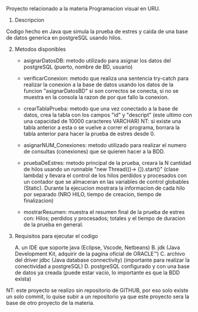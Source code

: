 Proyecto relacionado a la materia Programacion visual en URU.

1. Descripcion
   
Codigo hecho en Java que simula la prueba de estres y caida de una base de datos generica en postgreSQL usando hilos.

2. Metodos disponibles

    * asignarDatosDB: metodo utilizado para asignar los datos del postgreSQL (puerto, nombre de BD, usuario)
      
    * verificarConexion: metodo que realiza una sentencia try-catch para realizar la conexion a la base de datos usando los datos de la funcion "asignarDatosBD" si son correctos se conecta, si no se muestra
    en la consola la razon de por que fallo la conexion.

    * crearTablaPrueba: metodo que una vez conectado a la base de datos, crea la tabla con los campos "id" y "descript" (este ultimo con una capacidad de 10000 caracteres VARCHAR)
      NT: si existe una tabla anterior a esta o se vuelve a correr el programa, borrara la tabla anterior para hacer la prueba de estres desde 0.

    * asignarNUM_Conexiones: metodo utilizado para realizar el numero de consultas (conexiones) que se quieren hacer a la BDD.
  
    * pruebaDeEstres: metodo principal de la prueba, creara la N cantidad de hilos usando un runnable "new Thread(()-> {]).start()" (clase lambda) y llevara el control de los hilos perdidos y procesados con un contador
      que se almaceran en las variables de control globables (Static). Durante la ejecucion mostrara la informacion de cada hilo por separado (NRO HILO, tiempo de creacion, tiempo de finalizacion)

    * mostrarResumen: muestra el resumen final de la prueba de estres con: Hilos; perdidos y procesados; totales y el tiempo de duracion de la prueba en general.
  
3. Requisitos para ejecutar el codigo

   A. un IDE que soporte java (Eclipse, Vscode, Netbeans)
   B. jdk (Java Development Kit, adquirir de la pagina oficial de ORACLE™)
   C. archivo del driver jdbc (Java database connectivity) (importante para realizar la conectividad a postgreSQL)
   D. postgreSQL configurado y con una base de datos ya creada (puede estar vacio, lo importante es que la BDD exista)

NT: este proyecto se realizo sin repositorio de GITHUB, por eso solo existe un solo commit, lo quise subir a un repositorio ya que este proyecto sera la base de otro proyecto de la materia.


   
   
